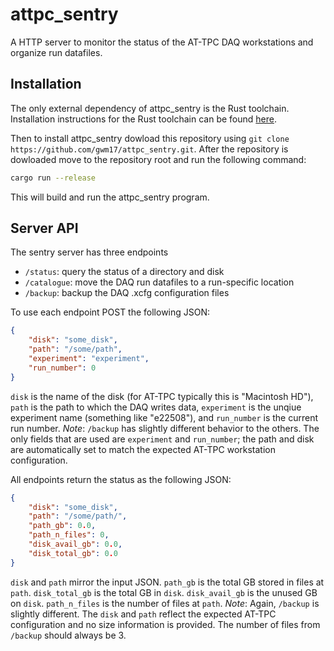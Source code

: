 # attpc_sentry

A HTTP server to monitor the status of the AT-TPC DAQ workstations and
organize run datafiles.

## Installation

The only external dependency of attpc_sentry is the Rust toolchain. Installation instructions for
the Rust toolchain can be found [here](https://rust-lang.org).

Then to install attpc_sentry dowload this repository using 
`git clone https://github.com/gwm17/attpc_sentry.git`. After the repository is dowloaded move to
the repository root and run the following command:

```bash
cargo run --release 
```

This will build and run the attpc_sentry program.

## Server API

The sentry server has three endpoints

- `/status`: query the status of a directory and disk
- `/catalogue`: move the DAQ run datafiles to a run-specific location
- `/backup`: backup the DAQ .xcfg configuration files 

To use each endpoint POST the following JSON:

```json
{
    "disk": "some_disk",
    "path": "/some/path",
    "experiment": "experiment",
    "run_number": 0
}
```

`disk` is the name of the disk (for AT-TPC typically this is "Macintosh HD"), `path` is the path
to which the DAQ writes data, `experiment` is the unqiue experiment name (something like "e22508"),
and `run_number` is the current run number. *Note*: `/backup` has slightly different behavior to
the others. The only fields that are used are `experiment` and `run_number`; the path and disk
are automatically set to match the expected AT-TPC workstation configuration.


All endpoints return the status as the following JSON:

```json
{
    "disk": "some_disk",
    "path": "/some/path/",
    "path_gb": 0.0,
    "path_n_files": 0,
    "disk_avail_gb": 0.0,
    "disk_total_gb": 0.0
}
```

`disk` and `path` mirror the input JSON. `path_gb` is the total GB stored in files at `path`. 
`disk_total_gb` is the total GB in `disk`. `disk_avail_gb` is the unused GB on `disk`. `path_n_files` is the number of files at `path`.
*Note*: Again, `/backup` is slightly different. The `disk` and `path` reflect the expected AT-TPC configuration
and no size information is provided. The number of files from `/backup` should always be 3.
